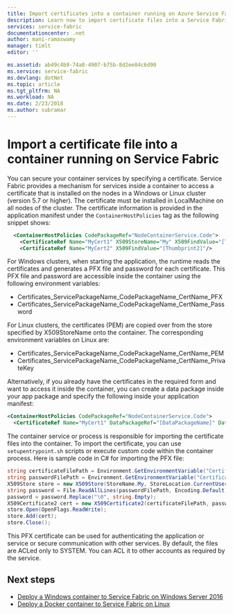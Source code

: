 ```yaml
---
title: Import certificates into a container running on Azure Service Fabric| Microsoft Docs
description: Learn now to import certificate files into a Service Fabric container service.
services: service-fabric
documentationcenter: .net
author: mani-ramaswamy
manager: timlt
editor: ''

ms.assetid: ab49c4b9-74a8-4907-b75b-8d2ee84c6d90
ms.service: service-fabric
ms.devlang: dotNet
ms.topic: article
ms.tgt_pltfrm: NA
ms.workload: NA
ms.date: 2/23/2018
ms.author: subramar
---
```


# Import a certificate file into a container running on Service Fabric

You can secure your container services by specifying a certificate. Service Fabric provides a mechanism for services inside a container to access a certificate that is installed on the nodes in a Windows or Linux cluster (version 5.7 or higher). The certificate must be installed in LocalMachine on all nodes of the cluster. The certificate information is provided in the application manifest under the `ContainerHostPolicies` tag as the following snippet shows:

```xml
  <ContainerHostPolicies CodePackageRef="NodeContainerService.Code">
    <CertificateRef Name="MyCert1" X509StoreName="My" X509FindValue="[Thumbprint1]"/>
    <CertificateRef Name="MyCert2" X509FindValue="[Thumbprint2]"/>
 ```

For Windows clusters, when starting the application, the runtime reads the certificates and generates a PFX file and password for each certificate. This PFX file and password are accessible inside the container using the following environment variables: 

* Certificates_ServicePackageName_CodePackageName_CertName_PFX
* Certificates_ServicePackageName_CodePackageName_CertName_Password

For Linux clusters, the certificates (PEM) are copied over from the store specified by X509StoreName onto the container. The corresponding environment variables on Linux are:

* Certificates_ServicePackageName_CodePackageName_CertName_PEM
* Certificates_ServicePackageName_CodePackageName_CertName_PrivateKey

Alternatively, if you already have the certificates in the required form and want to access it inside the container, you can create a data package inside your app package and specify the following inside your application manifest:

```xml
<ContainerHostPolicies CodePackageRef="NodeContainerService.Code">
  <CertificateRef Name="MyCert1" DataPackageRef="[DataPackageName]" DataPackageVersion="[Version]" RelativePath="[Relative Path to certificate inside DataPackage]" Password="[password]" IsPasswordEncrypted="[true/false]"/>
 ```

The container service or process is responsible for importing the certificate files into the container. To import the certificate, you can use `setupentrypoint.sh` scripts or execute custom code within the container process. Here is sample code in C# for importing the PFX file:

```csharp
string certificateFilePath = Environment.GetEnvironmentVariable("Certificates_MyServicePackage_NodeContainerService.Code_MyCert1_PFX");
string passwordFilePath = Environment.GetEnvironmentVariable("Certificates_MyServicePackage_NodeContainerService.Code_MyCert1_Password");
X509Store store = new X509Store(StoreName.My, StoreLocation.CurrentUser);
string password = File.ReadAllLines(passwordFilePath, Encoding.Default)[0];
password = password.Replace("\0", string.Empty);
X509Certificate2 cert = new X509Certificate2(certificateFilePath, password, X509KeyStorageFlags.MachineKeySet | X509KeyStorageFlags.PersistKeySet);
store.Open(OpenFlags.ReadWrite);
store.Add(cert);
store.Close();
```
This PFX certificate can be used for authenticating the application or service or secure communication with other services. By default, the files are ACLed only to SYSTEM. You can ACL it to other accounts as required by the service.

## Next steps

* [Deploy a Windows container to Service Fabric on Windows Server 2016](service-fabric-get-started-containers.md)
* [Deploy a Docker container to Service Fabric on Linux](service-fabric-get-started-containers-linux.md)
